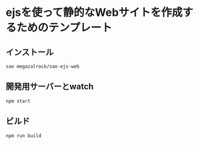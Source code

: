 # ejsを使って静的なWebサイトを作成するためのテンプレート

## インストール

`sao megazalrock/sao-ejs-web`

## 開発用サーバーとwatch

`npm start`

## ビルド

`npm run build`